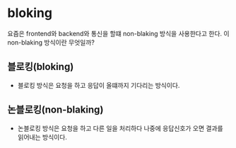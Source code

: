 # bloking

요즘은 frontend와 backend와 통신을 할떄 non-blaking 방식을 사용한다고 한다. 이 non-blaking 방식이란 무엇일까?


## 블로킹(bloking)  

- 블로킹 방식은 요청을 하고 응답이 올떄까지 기다리는 방식이다.


## 논블로킹(non-blaking)  
                
                    
- 논블로킹 방식은 요청을 하고 다른 일을 처리하다 나중에 응답신호가 오면 결과를 읽어내는 방식이다.